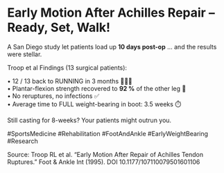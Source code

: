# Early Motion After Achilles Repair – Ready, Set, Walk!

A San Diego study let patients load up **10 days post-op** … and the results were stellar.

Troop et al Findings (13 surgical patients):

• 12 / 13 back to RUNNING in 3 months 🏃‍♂️💨  
• Plantar-flexion strength recovered to **92 %** of the other leg 💪  
• No reruptures, no infections ✅  
• Average time to FULL weight-bearing in boot: 3.5 weeks ⏱️  

Still casting for 8-weeks? Your patients might outrun you.

#SportsMedicine #Rehabilitation #FootAndAnkle #EarlyWeightBearing #Research

Source: Troop RL et al. “Early Motion After Repair of Achilles Tendon Ruptures.” Foot & Ankle Int (1995). DOI 10.1177/107110079501601106